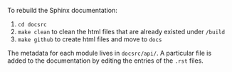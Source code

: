 To rebuild the Sphinx documentation:

1. `cd docsrc`
2. `make clean` to clean the html files that are already existed under `/build`
3. `make github` to create html files and move to `docs` 

The metadata for each module lives in ```docsrc/api/```.
A particular file is added to the documentation by editing the entries of the ```.rst``` files.
